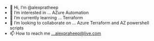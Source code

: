- 👋 Hi, I’m @alexpratheep
- 👀 I’m interested in ... AZure Automation 
- 🌱 I’m currently learning ... Terraform
- 💞️ I’m looking to collaborate on ... Azure Terraform and AZ powershell scripts
- 📫 How to reach me ...alexpraheep@live.com

<!---
alexpratheep/alexpratheep is a ✨ special ✨ repository because its `README.md` (this file) appears on your GitHub profile.
You can click the Preview link to take a look at your changes.
--->
